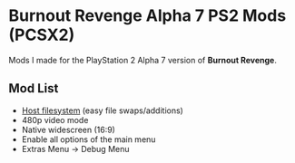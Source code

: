 # Burnout Revenge Alpha 7 PS2 Mods (PCSX2)

Mods I made for the PlayStation 2 Alpha 7 version of **Burnout Revenge**.

## Mod List
- [Host filesystem](https://github.com/Nahelam/PCSX2-HostFS-Patches/tree/main/Criterion%20Games#setting-up-pcsx2) (easy file swaps/additions)
- 480p video mode
- Native widescreen (16:9)
- Enable all options of the main menu
- Extras Menu -> Debug Menu
